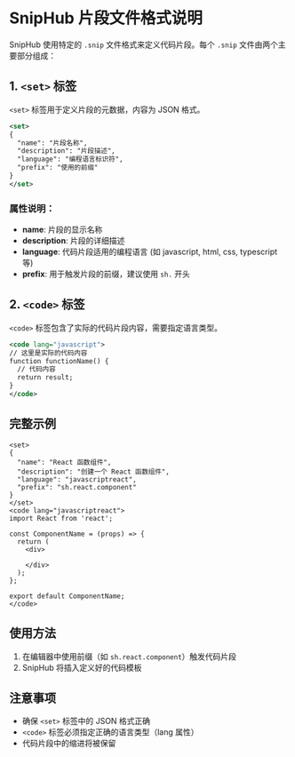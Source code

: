 # SnipHub 片段文件格式说明

SnipHub 使用特定的 `.snip` 文件格式来定义代码片段。每个 `.snip` 文件由两个主要部分组成：

## 1. `<set>` 标签

`<set>` 标签用于定义片段的元数据，内容为 JSON 格式。

```xml
<set>
{
  "name": "片段名称",
  "description": "片段描述",
  "language": "编程语言标识符",
  "prefix": "使用的前缀"
}
</set>
```

### 属性说明：

- **name**: 片段的显示名称
- **description**: 片段的详细描述
- **language**: 代码片段适用的编程语言 (如 javascript, html, css, typescript 等)
- **prefix**: 用于触发片段的前缀，建议使用 `sh.` 开头

## 2. `<code>` 标签

`<code>` 标签包含了实际的代码片段内容，需要指定语言类型。

```xml
<code lang="javascript">
// 这里是实际的代码内容
function functionName() {
  // 代码内容
  return result;
}
</code>
```

## 完整示例

```
<set>
{
  "name": "React 函数组件",
  "description": "创建一个 React 函数组件",
  "language": "javascriptreact",
  "prefix": "sh.react.component"
}
</set>
<code lang="javascriptreact">
import React from 'react';

const ComponentName = (props) => {
  return (
    <div>
      
    </div>
  );
};

export default ComponentName;
</code>
```

## 使用方法

1. 在编辑器中使用前缀（如 `sh.react.component`）触发代码片段
2. SnipHub 将插入定义好的代码模板

## 注意事项

- 确保 `<set>` 标签中的 JSON 格式正确
- `<code>` 标签必须指定正确的语言类型（lang 属性）
- 代码片段中的缩进将被保留
